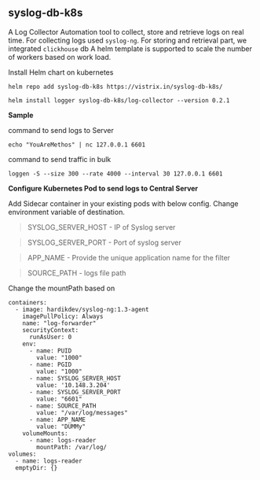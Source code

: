 ## syslog-db-k8s

A Log Collector Automation tool to collect, store and retrieve logs on real time. For collecting logs used `syslog-ng`. For storing and retrieval part, we integrated `clickhouse` db
A helm template is supported to scale the number of workers based on work load.



Install Helm chart on kubernetes

`
helm repo add syslog-db-k8s https://vistrix.in/syslog-db-k8s/
`

`
helm install logger syslog-db-k8s/log-collector --version 0.2.1
`

**Sample**

command to send logs to Server

`
echo "YouAreMethos" | nc 127.0.0.1 6601
`

command to send traffic in bulk

`
loggen -S --size 300 --rate 4000 --interval 30 127.0.0.1 6601
`

**Configure Kubernetes Pod to send logs to Central Server**


Add Sidecar container in your existing pods with below config. Change environment variable of destination. 
> SYSLOG_SERVER_HOST - IP of Syslog server

> SYSLOG_SERVER_PORT - Port of syslog server

> APP_NAME - Provide the unique application name for the filter

> SOURCE_PATH - logs file path

Change the mountPath based on 

```
containers:
  - image: hardikdev/syslog-ng:1.3-agent
    imagePullPolicy: Always
    name: "log-forwarder"
    securityContext:
      runAsUser: 0
    env:
      - name: PUID
        value: "1000"
      - name: PGID
        value: "1000"
      - name: SYSLOG_SERVER_HOST
        value: '10.148.3.204'
      - name: SYSLOG_SERVER_PORT
        value: "6601"
      - name: SOURCE_PATH
        value: "/var/log/messages"
      - name: APP_NAME
        value: "DUMMy"
    volumeMounts:
      - name: logs-reader
        mountPath: /var/log/
volumes:
  - name: logs-reader
  emptyDir: {}
```

